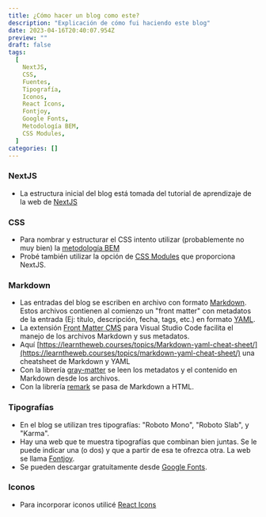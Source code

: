 ```yaml
---
title: ¿Cómo hacer un blog como este?
description: "Explicación de cómo fui haciendo este blog"
date: 2023-04-16T20:40:07.954Z
preview: ""
draft: false
tags:
  [
    NextJS,
    CSS,
    Fuentes,
    Tipografía,
    Iconos,
    React Icons,
    Fontjoy,
    Google Fonts,
    Metodología BEM,
    CSS Modules,
  ]
categories: []
---
```


### NextJS

- La estructura inicial del blog está tomada del tutorial de aprendizaje de la web de [NextJS](https://nextjs.org/learn/foundations/about-nextjs)

### CSS

- Para nombrar y estructurar el CSS intento utilizar (probablemente no muy bien) la [metodología BEM](https://getbem.com/)
- Probé también utilizar la opción de [CSS Modules](https://nextjs.org/docs/basic-features/built-in-css-support#adding-component-level-css) que proporciona NextJS.

### Markdown

- Las entradas del blog se escriben en archivo con formato [Markdown](https://es.wikipedia.org/wiki/Markdown). Estos archivos contienen al comienzo un "front matter" con metadatos de la entrada (Ej: título, descripción, fecha, tags, etc.) en formato [YAML](https://yaml.org/).
- La extensión [Front Matter CMS](https://frontmatter.codes/) para Visual Studio Code facilita el manejo de los archivos Markdown y sus metadatos.
- Aquí [https://learntheweb.courses/topics/Markdown-yaml-cheat-sheet/](https://learntheweb.courses/topics/markdown-yaml-cheat-sheet/) una cheatsheet de Markdown y YAML
- Con la librería [gray-matter](https://www.npmjs.com/package/gray-matter) se leen los metadatos y el contenido en Markdown desde los archivos.
- Con la librería [remark](https://www.npmjs.com/package/remark) se pasa de Markdown a HTML.

### Tipografías

- En el blog se utilizan tres tipografías: "Roboto Mono", "Roboto Slab", y "Karma".
- Hay una web que te muestra tipografías que combinan bien juntas. Se le puede indicar una (o dos) y que a partir de esa te ofrezca otra. La web se llama [Fontjoy](https://fontjoy.com/).
- Se pueden descargar gratuitamente desde [Google Fonts](https://fonts.google.com/).

### Iconos

- Para incorporar iconos utilicé [React Icons](https://github.com/react-icons/react-icons)
